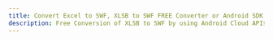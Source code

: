 ---title: Convert Excel to SWF, XLSB to SWF FREE Converter or Android SDKdescription: Free Conversion of XLSB to SWF by using Android Cloud APIs & SDKs. Also Create, Edit & Render Microsoft Excel, CSV and SpreadsheetML worksheets or spreadsheet in the Cloud.---